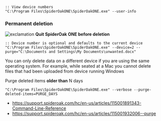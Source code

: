 ```batch
:: View device numbers
"C:\Program Files\SpiderOakONE\SpiderOakONE.exe" --user-info
```

### Permanent deletion

![exclamation](https://github.com/cheretbe/notes/blob/master/images/warning_16.png) **Quit SpiderOak ONE before deletion**

```batch
:: Device number is optional and defaults to the current device
"C:\Program Files\SpiderOakONE\SpiderOakONE.exe" --device=2 --purge="C:\Documents and Settings\My Documents\unwanted.docx"
```
You can only delete data on a different device if you are using the same operating system.
For example, while seated at a Mac you cannot delete files that had been uploaded from device running Windows

Purge deleted items **older than** N days

```batch
"C:\Program Files\SpiderOakONE\SpiderOakONE.exe" --verbose --purge-deleted-items=PURGE_DAYS
```

* https://support.spideroak.com/hc/en-us/articles/115001891343-Command-Line-Reference
* https://support.spideroak.com/hc/en-us/articles/115001932006--purge
